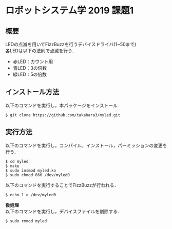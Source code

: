 # ロボットシステム学 2019 課題1  
## 概要  
LEDの点滅を用いてFizzBuzzを行うデバイスドライバ(1~50まで)  
各LEDは以下の法則で点滅を行う．  
* 赤LED：カウント用  
* 青LED：3の倍数  
* 緑LED：5の倍数  

## インストール方法  
以下のコマンドを実行し，本パッケージをインストール  
```
$ git clone https://github.com/takahara3/myled.git
```

## 実行方法  
以下のコマンドを実行し，コンパイル，インストール，パーミッションの変更を行う．
```
$ cd myled
$ make  
$ sudo insmod myled.ko
$ sudo chmod 666 /dev/myled0  
```  
以下のコマンドを実行することでFizzBuzzが行われる．  
```
$ echo 1 > /dev/myled0
```  
**後処理**  
以下のコマンドを実行し，デバイスファイルを削除する．
```
$ sudo rmmod myled
```
